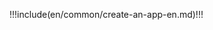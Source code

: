<IntegrationDetailCard :title="`Create an application in ${$localeConfig.brandName}`">

!!!include(en/common/create-an-app-en.md)!!!

</IntegrationDetailCard>
